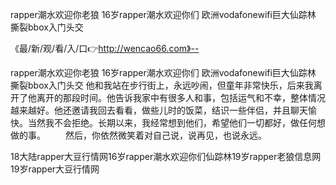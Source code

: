 rapper潮水欢迎你老狼
16岁rapper潮水欢迎你们
欧洲vodafonewifi巨大仙踪林
撕裂bbox入门头交


《最/新/观/看/入/口👉http://wencao66.com》--

rapper潮水欢迎你老狼
16岁rapper潮水欢迎你们
欧洲vodafonewifi巨大仙踪林
撕裂bbox入门头交
他和我站在步行街上，永远吵闹，但童年非常快乐，后来我离开了他离开的那段时间。他告诉我家中有很多人和事，包括运气和不幸，整体情况越来越好。他还邀请我回去看看，做些儿时的饭菜，结识一些伴侣，并且聊天愉快。当然我不会拒绝。长期以来，我经常想到他们，希望他们一切都好，做任何想做的事。
　　然后，你依然微笑着对自己说，说再见，也说永远。





18大陆rapper大豆行情网16岁rapper潮水欢迎你们仙踪林19岁rapper老狼信息网19岁rapper大豆行情网
